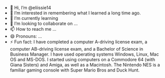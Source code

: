 - 👋 Hi, I’m @eliissie14
- 👀 I’m interested in remembering what I learned a long time ago.
- 🌱 I’m currently learning 
- 💞️ I’m looking to collaborate on ...
- 📫 How to reach me ...
- 😄 Pronouns: ...
- ⚡ Fun fact: I have completed a computer A-driving license exam, a computer AB-driving license exam, and a Bachelor of Science in Business Manager. I have used operating systems Windows, Linux, Mac OS and MS-DOS. I started using computers on a Commodore 64 (with Giana Sisters) and Amiga, as well as a Macintosh. The Nintendo NES is a familiar gaming console with Super Mario Bros and Duck Hunt.
<!---
eliissie14/eliissie14 is a ✨ special ✨ repository because its `README.md` (this file) appears on your GitHub profile.
You can click the Preview link to take a look at your changes.
--->
